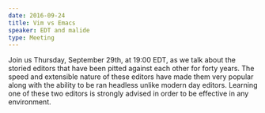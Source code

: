 ```yaml
---
date: 2016-09-24
title: Vim vs Emacs
speaker: EDT and malide
type: Meeting
---
```

Join us Thursday, September 29th, at 19:00 EDT, as we talk about the storied editors that have been pitted against each other for forty years. The speed and extensible nature of these editors have made them very popular along with the ability to be ran headless unlike modern day editors. Learning one of these two editors is strongly advised in order to be effective in any environment.
